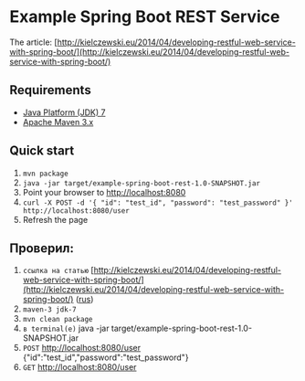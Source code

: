 Example Spring Boot REST Service
================================

The article: [http://kielczewski.eu/2014/04/developing-restful-web-service-with-spring-boot/](http://kielczewski.eu/2014/04/developing-restful-web-service-with-spring-boot/)

Requirements
------------
* [Java Platform (JDK) 7](http://www.oracle.com/technetwork/java/javase/downloads/index.html)
* [Apache Maven 3.x](http://maven.apache.org/)

Quick start
-----------
1. `mvn package`
2. `java -jar target/example-spring-boot-rest-1.0-SNAPSHOT.jar`
3. Point your browser to [http://localhost:8080](http://localhost:8080)
4. `curl -X POST -d '{ "id": "test_id", "password": "test_password" }' http://localhost:8080/user`
5. Refresh the page

Проверил:
---------
1. `ссылка на статью` [http://kielczewski.eu/2014/04/developing-restful-web-service-with-spring-boot/](http://kielczewski.eu/2014/04/developing-restful-web-service-with-spring-boot/) ([rus](https://translate.google.com.ua/translate?sl=en&tl=ru&js=y&prev=_t&hl=ru&ie=UTF-8&u=http%3A%2F%2Fkielczewski.eu%2F2014%2F04%2Fdeveloping-restful-web-service-with-spring-boot%2F&edit-text=))
2. `maven-3 jdk-7`
3. `mvn clean package`
4. `в terminal(е)` java -jar target/example-spring-boot-rest-1.0-SNAPSHOT.jar
5. `POST` [http://localhost:8080/user](http://localhost:8080/user) {"id":"test_id","password":"test_password"}
6. `GET` [http://localhost:8080/user](http://localhost:8080/user)